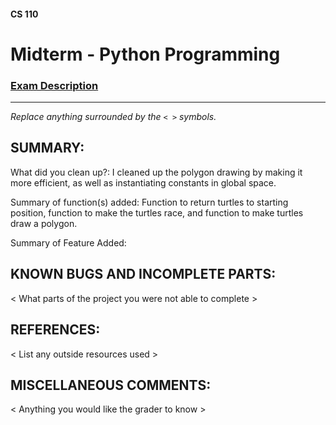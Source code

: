 #### CS 110
# Midterm - Python Programming

### [Exam Description](https://docs.google.com/document/d/1c1j_6Azpwm9PJxT0t_hh1RmgpwQ9Bv7b7AcSu75aPxk/edit?usp=sharing)

***

_Replace anything surrounded by the `< >` symbols._

## SUMMARY:
What did you clean up?: I cleaned up the polygon drawing by making it more efficient, as well as instantiating constants in global space.

Summary of function(s) added: Function to return turtles to starting position, function to make the turtles race, and function to make turtles draw a polygon.

Summary of Feature Added:

## KNOWN BUGS AND INCOMPLETE PARTS:
 < What parts of the project you were not able to complete >

## REFERENCES:
 < List any outside resources used >

## MISCELLANEOUS COMMENTS:
 < Anything you would like the grader to know >
